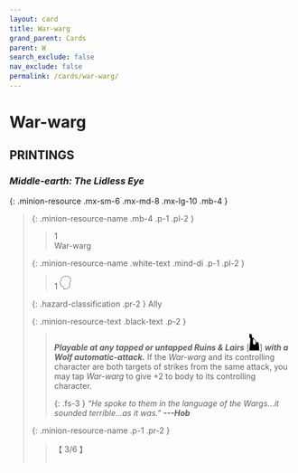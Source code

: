 ```yaml
---
layout: card
title: War-warg
grand_parent: Cards
parent: W
search_exclude: false
nav_exclude: false
permalink: /cards/war-warg/
---
```


# War-warg


## PRINTINGS


### _Middle-earth: The Lidless Eye_

{: .minion-resource .mx-sm-6 .mx-md-8 .mx-lg-10 .mb-4 }
> {: .minion-resource-name .mb-4 .p-1 .pl-2 }
> > <div class="hazard-mp">1</div>
> > <div class="card-name">War-warg</div>
>
> {: .minion-resource-name .white-text .mind-di .p-1 .pl-2 }
> > 1 ![](/assets/images/mind.svg)
>
> {: .hazard-classification .pr-2 }
> Ally
>
> {: .minion-resource-text .black-text .p-2 }
> > ***Playable at any tapped or untapped Ruins & Lairs*** <nobr>[<img src="/assets/images/ruinlair.svg">]</nobr> ***with a Wolf automatic-attack.*** If the _War-warg_ and its controlling character are both targets of strikes from the same attack, you may tap _War-warg_ to give +2 to body to its controlling character. 
> > 
> > {: .fs-3 } 
> > _“He spoke to them in the language of the Wargs...it sounded terrible...as it was."_ ***---&#65279;Hob*** 
> 
> {: .minion-resource-name .p-1 .pr-2 }
> > <div class="card-shield">【 3/6 】</div>
> > <div class="card-corruption-white">&nbsp;</div>
